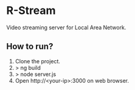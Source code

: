 # R-Stream

Video streaming server for Local Area Network.

## How to run?

1. Clone the  project.
2. \> ng build
3. \> node server.js
4. Open http://\<your-ip\>:3000 on web browser.
